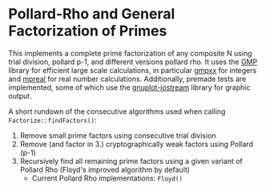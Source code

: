 # Pollard-Rho and General Factorization of Primes
This implements a complete prime factorization of any composite N using trial division, pollard p-1, and different versions pollard rho.
It uses the [GMP](https://gmplib.org/) library for efficient large scale calculations, in particular [gmpxx](https://gmplib.org/manual/C_002b_002b-Interface-General) for integers and [mpreal](https://github.com/advanpix/mpreal) for real number calculations.
Additionally, premade tests are implemented, some of which use the [gnuplot-iostream](https://github.com/dstahlke/gnuplot-iostream) library for graphic output.

A short rundown of the consecutive algorithms used when calling ```Factorize::findFactors()```:
1. Remove small prime factors using consecutive trial division
2. Remove (and factor in 3.) cryptographically weak factors using Pollard (p-1)
3. Recursively find all remaining prime factors using a given variant of Pollard Rho (Floyd's improved algorithm by default)
   - Current Pollard Rho implementations: ```Floyd()```

